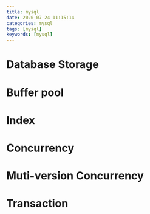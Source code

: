 ```yaml
---
title: mysql
date: 2020-07-24 11:15:14
categories: mysql
tags: [mysql]
keywords: [mysql]
---
```


# Database Storage


# Buffer pool

# Index

# Concurrency

# Muti-version Concurrency

# Transaction